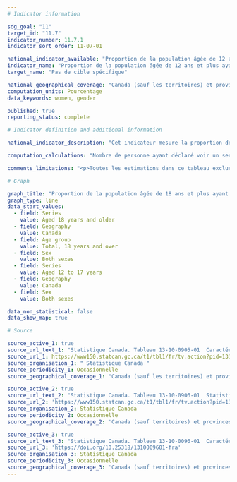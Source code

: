 ```yaml
---
# Indicator information

sdg_goal: "11"
target_id: "11.7"
indicator_number: 11.7.1
indicator_sort_order: 11-07-01

national_indicator_available: "Proportion de la population âgée de 12 ans et plus ayant déclaré avoir un sentiment d’appartenance à leur communauté locale plutôt fort ou très fort"
indicator_name: "Proportion de la population âgée de 12 ans et plus ayant déclaré avoir un sentiment d’appartenance à leur communauté locale plutôt fort ou très fort"
target_name: "Pas de cible spécifique"

national_geographical_coverage: "Canada (sauf les territoires) et provinces"
computation_units: Pourcentage
data_keywords: women, gender

published: true
reporting_status: complete

# Indicator definition and additional information

national_indicator_description: "Cet indicateur mesure la proportion de la population âgée de 12 ans et plus ayant déclaré avoir un sentiment d’appartenance à leur communauté locale plutôt fort ou très fort."

computation_calculations: "Nombre de personne ayant déclaré voir un sentiment d’appartenance à leur communauté locale plutôt fort ou très fort divisé par la population totale."

comments_limitations: "<p>Toutes les estimations dans ce tableau excluent les catégories de non réponse (« refus », « ne sait pas » et « sans objet ») au dénominateur. <br><br>À la suite du remaniement de 2015, l'ESCC a mis en œuvre une nouvelle stratégie de collecte, un nouveau plan d’échantillonnage, et a vu des révisions importantes apportées à son contenu. Tous ces facteurs réunis signifient qu'il faut être prudent pour comparer des données des cycles antérieurs aux données publiées pour le cycle de 2015 et les cycles ultérieurs.</p>"

# Graph

graph_title: "Proportion de la population âgée de 18 ans et plus ayant déclaré avoir un sentiment d’appartenance à leur communauté locale plutôt fort ou très fort"
graph_type: line
data_start_values:
  - field: Series
    value: Aged 18 years and older
  - field: Geography
    value: Canada
  - field: Age group
    value: Total, 18 years and over
  - field: Sex
    value: Both sexes
  - field: Series
    value: Aged 12 to 17 years
  - field: Geography
    value: Canada
  - field: Sex
    value: Both sexes

data_non_statistical: false
data_show_map: true

# Source

source_active_1: true
source_url_text_1: "Statistique Canada. Tableau 13-10-0905-01  Caractéristiques de la santé, estimations annuelles"
source_url_1: https://www150.statcan.gc.ca/t1/tbl1/fr/tv.action?pid=1310090501
source_organisation_1: " Statistique Canada "
source_periodicity_1: Occasionnelle
source_geographical_coverage_1: "Canada (sauf les territoires) et provinces"

source_active_2: true
source_url_text_2: "Statistique Canada. Tableau 13-10-0906-01  Statistiques d'indicateurs de la santé, estimations annuelles, selon le quintile de revenu du ménage et le plus haut niveau de scolarité du ménage"
source_url_2: 'https://www150.statcan.gc.ca/t1/tbl1/fr/tv.action?pid=1310090601'
source_organisation_2: Statistique Canada
source_periodicity_2: Occasionnelle
source_geographical_coverage_2: 'Canada (sauf territoires) et provinces'

source_active_3: true
source_url_text_3: "Statistique Canada. Tableau 13-10-0096-01  Caractéristiques de la santé, estimations annuelles, inactif"
source_url_3: 'https://doi.org/10.25318/1310009601-fra'
source_organisation_3: Statistique Canada
source_periodicity_3: Occasionnelle
source_geographical_coverage_3: 'Canada (sauf territoires) et provinces'
---
```

